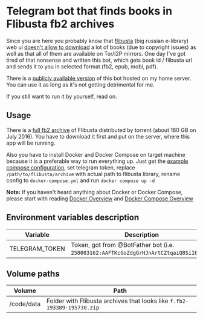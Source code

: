 # Telegram bot that finds books in Flibusta fb2 archives
Since you are here you probably know that [flibusta](http://flibusta.is/) (big russian e-library) web ui [doesn't allow to download](http://flibusta.is/b/230948/fb2) a lot of books (due to copyright issues) as well as that all of them are available on Tor/I2P mirrors. One day I've got tired of that nonsense and written this bot, which gets book id / flibusta url and sends it to you in selected format (fb2, epub, mobi, pdf).

There is a [publicly available version](https://telegram.me/wubusta_bot) of this bot hosted on my home server. You can use it as long as it's not getting detrimental for me.

If you still want to run it by yourself, read on.

## Usage
There is a [full fb2 archive](http://flibusta.is/node/64756) of Flibusta distributed by torrent (about 180 GB on July 2016). You have to download it first and put on the server, where this app will be running.

Also you have to install Docker and Docker Compose on target machine because it is a preferable way to run everything up. Just get the [example compose configuration](https://gitlab.com/wutiarn/flibusta-bot/blob/master/docker-compose.example.yml), set telegram token, replace `/path/to/flibusta/archive` with actual path to flibusta library, rename config to `docker-compose.yml` and run `docker compose up -d`

**Note:** If you haven't heard anything about Docker or Docker Compose, please start with reading [Docker Overview](https://docs.docker.com/engine/understanding-docker/) and [Docker Compose Overview](https://docs.docker.com/compose/overview/)

## Environment variables description

| Variable            | Description                                                                         |
| ------------------- | ----------------------------------------------------------------------------------- |
| TELEGRAM_TOKEN      | Token, got from @BotFather bot (i.e. `258003162:AAFTKcGoZdgGrHJnArtCZtqaiQ8SiI6VPxw`) |

## Volume paths

| Volume              | Path                                                                                |
| ------------------- | ----------------------------------------------------------------------------------- |
| /code/data          | Folder with Flibusta archives that looks like `f.fb2-193389-195730.zip`             |